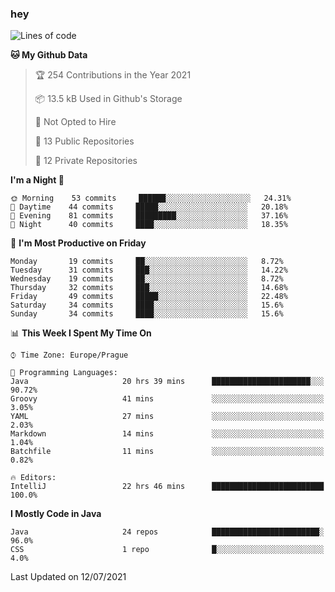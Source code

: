 ### hey

<!--START_SECTION:waka-->
![Lines of code](https://img.shields.io/badge/From%20Hello%20World%20I%27ve%20Written-69963%20lines%20of%20code-blue)

**🐱 My Github Data** 

> 🏆 254 Contributions in the Year 2021
 > 
> 📦 13.5 kB Used in Github's Storage 
 > 
> 🚫 Not Opted to Hire
 > 
> 📜 13 Public Repositories 
 > 
> 🔑 12 Private Repositories  
 > 
**I'm a Night 🦉** 

```text
🌞 Morning    53 commits     ██████░░░░░░░░░░░░░░░░░░░   24.31% 
🌆 Daytime    44 commits     █████░░░░░░░░░░░░░░░░░░░░   20.18% 
🌃 Evening    81 commits     █████████░░░░░░░░░░░░░░░░   37.16% 
🌙 Night      40 commits     ████░░░░░░░░░░░░░░░░░░░░░   18.35%

```
📅 **I'm Most Productive on Friday** 

```text
Monday       19 commits     ██░░░░░░░░░░░░░░░░░░░░░░░   8.72% 
Tuesday      31 commits     ███░░░░░░░░░░░░░░░░░░░░░░   14.22% 
Wednesday    19 commits     ██░░░░░░░░░░░░░░░░░░░░░░░   8.72% 
Thursday     32 commits     ███░░░░░░░░░░░░░░░░░░░░░░   14.68% 
Friday       49 commits     █████░░░░░░░░░░░░░░░░░░░░   22.48% 
Saturday     34 commits     ████░░░░░░░░░░░░░░░░░░░░░   15.6% 
Sunday       34 commits     ████░░░░░░░░░░░░░░░░░░░░░   15.6%

```


📊 **This Week I Spent My Time On** 

```text
⌚︎ Time Zone: Europe/Prague

💬 Programming Languages: 
Java                     20 hrs 39 mins      ██████████████████████░░░   90.72% 
Groovy                   41 mins             ░░░░░░░░░░░░░░░░░░░░░░░░░   3.05% 
YAML                     27 mins             ░░░░░░░░░░░░░░░░░░░░░░░░░   2.03% 
Markdown                 14 mins             ░░░░░░░░░░░░░░░░░░░░░░░░░   1.04% 
Batchfile                11 mins             ░░░░░░░░░░░░░░░░░░░░░░░░░   0.82%

🔥 Editors: 
IntelliJ                 22 hrs 46 mins      █████████████████████████   100.0%

```

**I Mostly Code in Java** 

```text
Java                     24 repos            ████████████████████████░   96.0% 
CSS                      1 repo              █░░░░░░░░░░░░░░░░░░░░░░░░   4.0%

```



 Last Updated on 12/07/2021
<!--END_SECTION:waka-->
